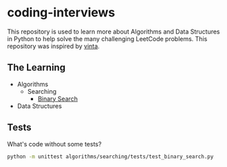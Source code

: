 # coding-interviews

This repository is used to learn more about Algorithms and Data Structures in Python to help solve the many challenging LeetCode problems. This repository was inspired by [vinta](https://github.com/vinta/fuck-coding-interviews).

## The Learning

- Algorithms
  - Searching
    - [Binary Search](https://github.com/83problems/coding-interviews/blob/main/algorithms/searching/binary_search.py)
- Data Structures


## Tests

What's code without some tests?

```bash
python -m unittest algorithms/searching/tests/test_binary_search.py
```
